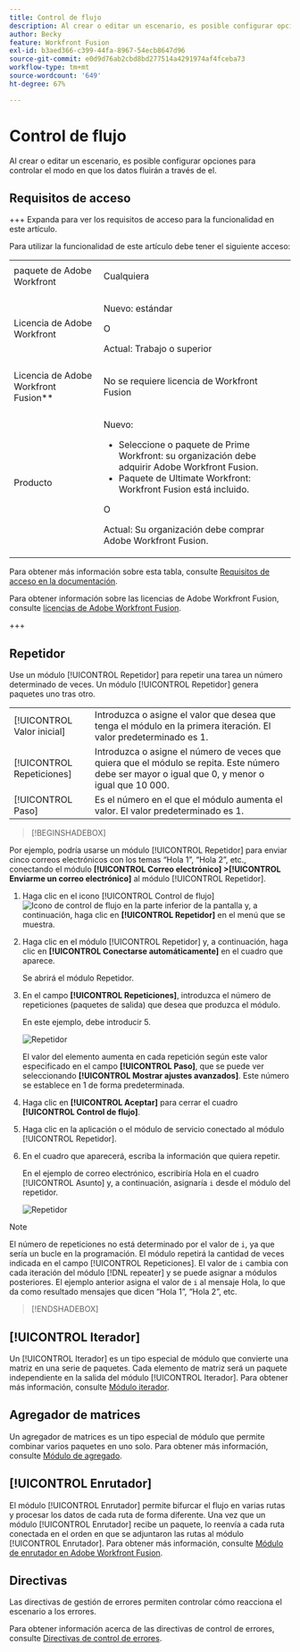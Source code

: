 ```yaml
---
title: Control de flujo
description: Al crear o editar un escenario, es posible configurar opciones para controlar el modo en que los datos fluirán a través de el.
author: Becky
feature: Workfront Fusion
exl-id: b3aed366-c399-44fa-8967-54ecb8647d96
source-git-commit: e0d9d76ab2cbd8bd277514a4291974af4fceba73
workflow-type: tm+mt
source-wordcount: '649'
ht-degree: 67%

---
```


# Control de flujo

Al crear o editar un escenario, es posible configurar opciones para controlar el modo en que los datos fluirán a través de el.

## Requisitos de acceso

+++ Expanda para ver los requisitos de acceso para la funcionalidad en este artículo.

Para utilizar la funcionalidad de este artículo debe tener el siguiente acceso:

<table style="table-layout:auto">
 <col> 
 <col> 
 <tbody> 
  <tr> 
   <td role="rowheader">paquete de Adobe Workfront</td> 
   <td> <p>Cualquiera</p> </td> 
  </tr> 
  <tr data-mc-conditions=""> 
   <td role="rowheader">Licencia de Adobe Workfront</td> 
   <td> <p>Nuevo: estándar</p><p>O</p><p>Actual: Trabajo o superior</p> </td> 
  </tr> 
  <tr> 
   <td role="rowheader">Licencia de Adobe Workfront Fusion**</td> 
   <td>
   <p>No se requiere licencia de Workfront Fusion</p>
   </td> 
  </tr> 
  <tr> 
   <td role="rowheader">Producto</td> 
   <td>
   <p>Nuevo:</p> <ul><li>Seleccione o paquete de Prime Workfront: su organización debe adquirir Adobe Workfront Fusion.</li><li>Paquete de Ultimate Workfront: Workfront Fusion está incluido.</li></ul>
   <p>O</p>
   <p>Actual: Su organización debe comprar Adobe Workfront Fusion.</p>
   </td> 
  </tr>
 </tbody> 
</table>

Para obtener más información sobre esta tabla, consulte [Requisitos de acceso en la documentación](/help/workfront-fusion/references/licenses-and-roles/access-level-requirements-in-documentation.md).

Para obtener información sobre las licencias de Adobe Workfront Fusion, consulte [licencias de Adobe Workfront Fusion](/help/workfront-fusion/set-up-and-manage-workfront-fusion/licensing-operations-overview/license-automation-vs-integration.md).

+++

## Repetidor

Use un módulo [!UICONTROL Repetidor] para repetir una tarea un número determinado de veces. Un módulo [!UICONTROL Repetidor] genera paquetes uno tras otro.


<table>
    <tr>
        <td>[!UICONTROL Valor inicial]</td>
        <td>Introduzca o asigne el valor que desea que tenga el módulo en la primera iteración. El valor predeterminado es 1.</td>
    </tr>
    <tr>
        <td>[!UICONTROL Repeticiones]</td>
        <td>Introduzca o asigne el número de veces que quiera que el módulo se repita. Este número debe ser mayor o igual que 0, y menor o igual que 10 000.</td>
    </tr>
    <tr>
        <td>[!UICONTROL Paso]</td>
        <td>Es el número en el que el módulo aumenta el valor. El valor predeterminado es 1.</td>
    </tr>
</table>

>[!BEGINSHADEBOX]

Por ejemplo, podría usarse un módulo [!UICONTROL Repetidor] para enviar cinco correos electrónicos con los temas “Hola 1”, “Hola 2”, etc., conectando el módulo **[!UICONTROL Correo electrónico] >[!UICONTROL Enviarme un correo electrónico]** al módulo [!UICONTROL Repetidor].

1. Haga clic en el icono [!UICONTROL Control de flujo] ![Icono de control de flujo](/help/workfront-fusion/references/apps-and-modules/assets/flow-control-icon.gif) en la parte inferior de la pantalla y, a continuación, haga clic en **[!UICONTROL Repetidor]** en el menú que se muestra.
1. Haga clic en el módulo [!UICONTROL Repetidor] y, a continuación, haga clic en **[!UICONTROL Conectarse automáticamente]** en el cuadro que aparece.

   Se abrirá el módulo Repetidor.

1. En el campo **[!UICONTROL Repeticiones]**, introduzca el número de repeticiones (paquetes de salida) que desea que produzca el módulo.

   En este ejemplo, debe introducir 5.

   ![Repetidor](/help/workfront-fusion/references/apps-and-modules/assets/repeater-2-350x207.png)

   El valor del elemento aumenta en cada repetición según este valor especificado en el campo **[!UICONTROL Paso]**, que se puede ver seleccionando **[!UICONTROL Mostrar ajustes avanzados]**. Este número se establece en 1 de forma predeterminada.

1. Haga clic en **[!UICONTROL Aceptar]** para cerrar el cuadro **[!UICONTROL Control de flujo]**.

1. Haga clic en la aplicación o el módulo de servicio conectado al módulo [!UICONTROL Repetidor].
1. En el cuadro que aparecerá, escriba la información que quiera repetir.

   En el ejemplo de correo electrónico, escribiría Hola en el cuadro [!UICONTROL Asunto] y, a continuación, asignaría `i` desde el módulo del repetidor.

   ![Repetidor](/help/workfront-fusion/references/apps-and-modules/assets/repeater-3-350x207.png)



>[!NOTE]
>
>El número de repeticiones no está determinado por el valor de `i`, ya que sería un bucle en la programación. El módulo repetirá la cantidad de veces indicada en el campo [!UICONTROL Repeticiones]. El valor de `i` cambia con cada iteración del módulo [!DNL repeater] y se puede asignar a módulos posteriores. El ejemplo anterior asigna el valor de `i` al mensaje Hola, lo que da como resultado mensajes que dicen “Hola 1”, “Hola 2”, etc.

>[!ENDSHADEBOX]

## [!UICONTROL Iterador]

Un [!UICONTROL Iterador] es un tipo especial de módulo que convierte una matriz en una serie de paquetes. Cada elemento de matriz será un paquete independiente en la salida del módulo [!UICONTROL Iterador]. Para obtener más información, consulte [Módulo iterador](/help/workfront-fusion/references/modules/iterator-module.md).

## Agregador de matrices

Un agregador de matrices es un tipo especial de módulo que permite combinar varios paquetes en uno solo. Para obtener más información, consulte [Módulo de agregado](/help/workfront-fusion/references/modules/aggregator-module.md).

## [!UICONTROL Enrutador]

El módulo [!UICONTROL Enrutador] permite bifurcar el flujo en varias rutas y procesar los datos de cada ruta de forma diferente. Una vez que un módulo [!UICONTROL Enrutador] recibe un paquete, lo reenvía a cada ruta conectada en el orden en que se adjuntaron las rutas al módulo [!UICONTROL Enrutador]. Para obtener más información, consulte [Módulo de enrutador en Adobe Workfront Fusion](/help/workfront-fusion/create-scenarios/add-modules/router-module.md).

## Directivas

Las directivas de gestión de errores permiten controlar cómo reacciona el escenario a los errores.

Para obtener información acerca de las directivas de control de errores, consulte [Directivas de control de errores](/help/workfront-fusion/references/errors/directives-for-error-handling.md).


